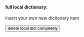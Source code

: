#### full local dictionary:

<p id="full-local-dict-banner" class="banner"></p>
<p><span data-section="local-dict-item" class="link">insert your own new dictionary item</span></p>

<input type="submit" value="delete local dict completely">
